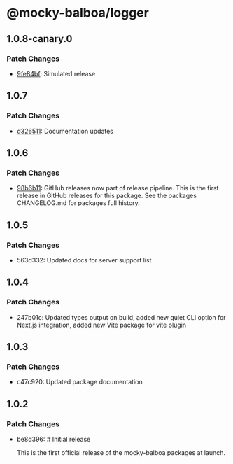 # @mocky-balboa/logger

## 1.0.8-canary.0

### Patch Changes

- [9fe84bf](https://github.com/mocky-balboa/mocky-balboa/commit/9fe84bf2975389fd77a8d213fc936f6ee7f89032): Simulated release

## 1.0.7

### Patch Changes

- [d326511](https://github.com/mocky-balboa/mocky-balboa/commit/d3265110ad1c72af09ef2f85cf543df2d5a5bad2): Documentation updates

## 1.0.6

### Patch Changes

- [98b6b11](https://github.com/mocky-balboa/mocky-balboa/commit/98b6b113136331eeeda0f21990e62776763585f9): GitHub releases now part of release pipeline. This is the first release in GitHub releases for this package. See the packages CHANGELOG.md for packages full history.

## 1.0.5

### Patch Changes

- 563d332: Updated docs for server support list

## 1.0.4

### Patch Changes

- 247b01c: Updated types output on build, added new quiet CLI option for Next.js integration, added new Vite package for vite plugin

## 1.0.3

### Patch Changes

- c47c920: Updated package documentation

## 1.0.2

### Patch Changes

- be8d396: # Initial release

  This is the first official release of the mocky-balboa packages at launch.
